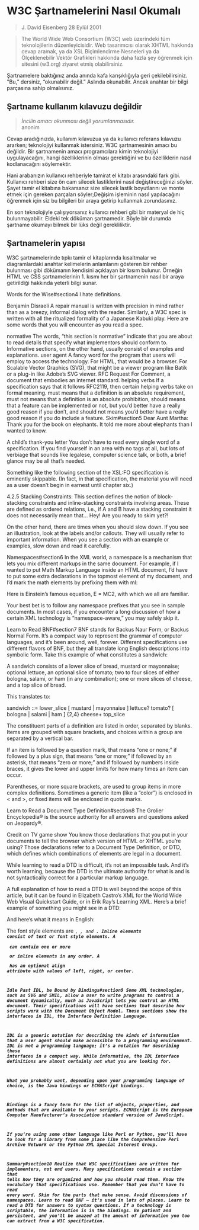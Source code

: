 # W3C Şartnamelerini Nasıl Okumalı
> J. David Eisenberg 28 Eylül 2001

> The World Wide Web Consortium (W3C) web üzerindeki tüm teknolojilerin düzenleyicisidir. Web tasarımcısı olarak XHTML hakkında cevap aramak, ya da XSL Biçimlendirme Nesneleri ya da Ölçeklenebilir Vektör Grafikleri hakkında daha fazla şey öğrenmek için sitesini (w3.org) ziyaret etmiş olabilirsiniz.

Şartnamelere baktığınız anda anında kafa karışıklığıyla geri çekilebilirsiniz.  "Bu,” dersiniz, “okunabilir değil.”  Aslında okunabilir. Ancak anahtar bir bilgi parçasına sahip olmalısınız.

## Şartname kullanım kılavuzu değildir
> *İncilin amacı okunması değil yorumlanmasıdır.*  
  anonim

Cevap aradığınızda, kullanım kılavuzua ya da kullanıcı referans kılavuzu ararken; teknolojiyi kullanmak istersiniz. W3C şartnamesinin amacı bu değildir. Bir şartnamenin amacı programcılara kimin teknolojiyi uygulayacağını, hangi özelliklerinin olması gerektiğini ve bu özelliklerin nasıl kodlanacağını söylemektir.

Hani arabanızın kullanıcı rehberiyle tamirat el kitabı arasındaki fark gibi. Kullanıcı rehberi size ön cam silecek lastiklerini nasıl değiştireceğinizi söyler. Şayet tamir el kitabına bakarsanız size silecek lastik boyutlarını ve monte etmek için gereken parçaları söyler;Değişim işleminin nasıl yapılacağını öğrenmek için siz bu bilgileri bir araya getirip kullanmak zorundasınız.

En son teknolojiyle çalışıyorsanız kullanıcı rehberi gibi bir materyal de hiç bulunmayabilir. Eldeki tek döküman şartnamedir. Böyle bir durumda şartname okumayı bilmek bir lüks değil gerekliliktir.

## Şartnamelerin yapısı
W3C şartnamelerinde tıpkı tamir el kitaplarında kısaltmalar ve diagramlardaki anahtar kelimelerin anlamlarını gösteren bir rehber bulunması gibi dökümanın kendisini açıklayan bir kısım bulunur. Örneğin HTML ve CSS şartnamelerinin 1. kısmı her bir şartnamenin nasıl bir araya getirildiği hakkında yeterli bilgi sunar.

Words for the Wise#section4
I hate definitions.

Benjamin Disraeli
A repair manual is written with precision in mind rather than as a breezy, informal dialog with the reader. Similarly, a W3C spec is written with all the ritualized formality of a Japanese Kabuki play. Here are some words that you will encounter as you read a spec.

normative
The words, “this section is normative” indicate that you are about to read details that specify what implementors should conform to. Informative sections, on the other hand, usually consist of examples and explanations.
user agent
A fancy word for the program that users will employ to access the technology. For HTML, that would be a browser. For Scalable Vector Graphics (SVG), that might be a viewer program like Batik or a plug-in like Adobe’s SVG viewer.
RFC
Request For Comment, a document that embodies an internet standard.
helping verbs
If a specification says that it follows RFC2119, then certain helping verbs take on formal meaning. must means that a definition is an absolute requirement, must not means that a definition is an absolute prohibition, should means that a feature can be implemented or not, but you’d better have a really good reason if you don’t, and should not means you’d better have a really good reason if you do include a feature.
Skim#section5
Dear Aunt Martha: Thank you for the book on elephants. It told me more about elephants than I wanted to know.

A child’s thank-you letter
You don’t have to read every single word of a specification. If you find yourself in an area with no tags at all, but lots of verbiage that sounds like legalese, computer science talk, or both, a brief glance may be all that’s needed.

Something like the following section of the XSL:FO specification is eminently skippable. (In fact, in that specification, the material you will need as a user doesn’t begin in earnest until chapter six.)

4.2.5 Stacking Constraints: This section defines the notion of block-stacking constraints and inline-stacking constraints involving areas. These are defined as ordered relations, i.e., if A and B have a stacking constraint it does not necessarily mean that… Hey! Are you ready to skim yet?!

On the other hand, there are times when you should slow down. If you see an illustration, look at the labels and/or callouts. They will usually refer to important information. When you see a section with an example or examples, slow down and read it carefully.

Namespaces#section6
In the XML world, a namespace is a mechanism that lets you mix different markups in the same document.  For example, if I wanted to put Math Markup Language inside an HTML document, I’d have to put some extra declarations in the topmost element of my document, and I’d mark the math elements by prefixing them with ml:

Here is Einstein’s famous equation, E = MC2, with which we all are familiar.

Your best bet is to follow any namespace prefixes that you see in sample documents. In most cases, if you encounter a long discussion of how a certain XML technology is “namespace-aware,” you may safely skip it.

Learn to Read BNF#section7
BNF stands for Backus Naur Form, or Backus Normal Form. It’s a compact way to represent the grammar of computer languages, and it’s been around, well, forever. Different specifications use different flavors of BNF, but they all translate long English descriptions into symbolic form.  Take this example of what constitutes a sandwich:

A sandwich consists of a lower slice of bread, mustard or mayonnaise; optional lettuce, an optional slice of tomato; two to four slices of either bologna, salami, or ham (in any combination); one or more slices of cheese, and a top slice of bread.

This translates to:

sandwich ::= lower_slice [ mustard | mayonnaise ] lettuce? tomato? [ bologna | salami | ham ] {2,4} cheese+ top_slice

The constituent parts of a definition are listed in order, separated by blanks.  Items are grouped with square brackets, and choices within a group are separated by a vertical bar.

If an item is followed by a question mark, that means “one or none;” if followed by a plus sign, that means “one or more;” if followed by an asterisk, that means “zero or more;” and if followed by numbers inside braces, it gives the lower and upper limits for how many times an item can occur.

Parentheses, or more square brackets, are used to group items in more complex definitions.  Sometimes a generic item (like a “color”) is enclosed in < and >, or fixed items will be enclosed in quote marks.

Learn to Read a Document Type Definition#section8
The Grolier Encyclopedia® is the source authority for all answers and questions asked on Jeopardy®.

Credit on TV game show
You know those <!DOCTYPE ...> declarations that you put in your documents to tell the browser which version of HTML or XHTML you’re using? Those declarations refer to a Document Type Definition, or DTD, which defines which combinations of elements are legal in a document.

While learning to read a DTD is difficult, it’s not an impossible task.  And it’s worth learning, because the DTD is the ultimate authority for what is and is not syntactically correct for a particular markup language.

A full explanation of how to read a DTD is well beyond the scope of this article, but it can be found in Elizabeth Castro’s XML for the World Wide Web Visual Quickstart Guide, or in Erik Ray’s Learning XML. Here’s a brief example of something you might see in a DTD:

<!ENTITY %fontstyle "(tt | i | b)"> 
<!ENTITY %inline "(#PCDATA | %fontstyle;)"> 
<!ELEMENT div (p | %inline;)+> 
<!ATTLIST div align (left | right | center) #IMPLIED>
And here’s what it means in English:

The font style elements are <code>, <i>, and <b>.  Inline elements consist of text or font style elements.  A <div> can contain one or more <p> or inline elements in any order.  A <div> has an optional align attribute with values of left, right, or center.

Idle Past IDL, be Bound by Bindings#section9
Some XML technologies, such as SVG and SMIL, allow a user to write programs to control a document dynamically, much as JavaScript lets you control an HTML document. Their specifications will have sections that describe how scripts work with the Document Object Model. These sections show the interfaces in IDL, the Interface Definition Language.

IDL is a generic notation for describing the kinds of information that a user agent should make accessible to a programming environment. IDL is not a programming language; it’s a notation for describing these interfaces in a compact way.  While informative, the IDL interface definitions are almost certainly not what you are looking for.

What you probably want, depending upon your programming language of choice, is the Java bindings or ECMAScript bindings.

Bindings is a fancy term for the list of objects, properties, and methods that are available to your scripts.  ECMAScript is the European Computer Manufacturer’s Association standard version of JavaScript.

If you’re using some other language like Perl or Python, you’ll have to look for a library from some place like the Comprehensive Perl Archive Network or the Python XML Special Interest Group.

Summary#section10
Realize that W3C specifications are written for implementers, not end users.
Many specifications contain a section that tells how they are organized and how you should read them.
Know the vocabulary that specifications use.
Remember that you don’t have to read every word. Skim for the parts that make sense.
Avoid discussions of namespaces.
Learn to read BNF — it’s used in lots of places.
Learn to read a DTD for answers to syntax questions.
If a technology is scriptable, the information is in the bindings.
Be patient and persistent, and you’ll be amazed at the amount of information you too can extract from a W3C specification.